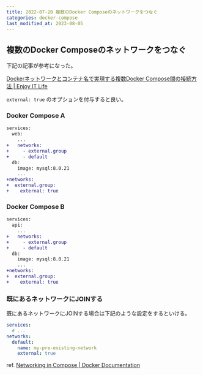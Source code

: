 ```yaml
---
title: 2022-07-20 複数のDocker Composeのネットワークをつなぐ
categories: docker-compose
last_modified_at: 2023-08-05
---
```


## 複数のDocker Composeのネットワークをつなぐ

下記の記事が参考になった。

[Dockerネットワークとコンテナ名で実現する複数Docker Compose間の接続方法 \| Enjoy IT Life](https://nishinatoshiharu.com/access-container-via-network/)

`external: true` のオプションを付与すると良い。

### Docker Compose A

```diff
services:
  web:
    ...
+   networks:
+     - external.group
+     - default
  db:
    image: mysql:8.0.21
    ...
+networks:
+  external.group:
+    external: true
```

### Docker Compose B

```diff
services:
  api:
    ...
+   networks:
+     - external.group
+     - default
  db:
    image: mysql:8.0.21
    ...
+networks:
+  external.group:
+    external: true
```

### 既にあるネットワークにJOINする

既にあるネットワークにJOINする場合は下記のような設定をするといける。

```yml
services:
  # ...
networks:
  default:
    name: my-pre-existing-network
    external: true
```

ref. [Networking in Compose \| Docker Documentation](https://docs.docker.com/compose/networking/)
